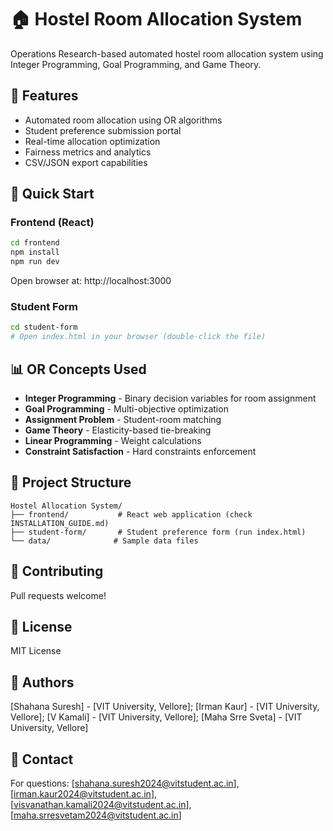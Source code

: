 # 🏠 Hostel Room Allocation System

Operations Research-based automated hostel room allocation system using Integer Programming, Goal Programming, and Game Theory.

## 🎯 Features
- Automated room allocation using OR algorithms
- Student preference submission portal
- Real-time allocation optimization
- Fairness metrics and analytics
- CSV/JSON export capabilities

## 🚀 Quick Start

### Frontend (React)
```bash
cd frontend
npm install
npm run dev
```

Open browser at: http://localhost:3000

### Student Form
```bash
cd student-form
# Open index.html in your browser (double-click the file)
```

## 📊 OR Concepts Used
- **Integer Programming** - Binary decision variables for room assignment
- **Goal Programming** - Multi-objective optimization
- **Assignment Problem** - Student-room matching
- **Game Theory** - Elasticity-based tie-breaking
- **Linear Programming** - Weight calculations
- **Constraint Satisfaction** - Hard constraints enforcement

## 📁 Project Structure
```
Hostel Allocation System/
├── frontend/           # React web application (check INSTALLATION_GUIDE.md)
├── student-form/       # Student preference form (run index.html)
└── data/              # Sample data files
```


## 🤝 Contributing
Pull requests welcome!

## 📄 License
MIT License

## 👥 Authors
[Shahana Suresh] - [VIT University, Vellore];
[Irman Kaur] - [VIT University, Vellore];
[V Kamali] - [VIT University, Vellore];
[Maha Srre Sveta] - [VIT University, Vellore]

## 📧 Contact
For questions: [shahana.suresh2024@vitstudent.ac.in], [irman.kaur2024@vitstudent.ac.in], [visvanathan.kamali2024@vitstudent.ac.in], [maha.srresvetam2024@vitstudent.ac.in]
